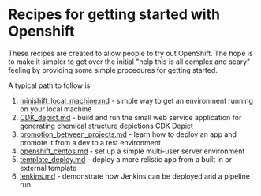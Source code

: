 # Recipes for getting started with Openshift

These recipes are created to allow people to try out OpenShift. The hope is to make it simpler to get over the initial
"help this is all complex and scary" feeling by providing some simple procedures for getting started.

A typical path to follow is:

1. [minishift_local_machine.md](minishift_local_machine.md) - simple way to get an environment running on your local machine
1. [CDK_depict.md](CDK_depict.md) - build and run the small web service application for generating chemical structure depictions CDK Depict
1. [promotion_between_projects.md](promotion_between_projects.md) - learn how to deploy an app and promote it from a dev to a test environment
1. [openshift_centos.md](openshift_centos.md) - set up a simple multi-user server environment
1. [template_deploy.md](template_deploy.md) - deploy a more relistic app from a built in or external template
1. [jenkins.md](jenkins.md) - demonstrate how Jenkins can be deployed and a pipeline run
